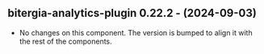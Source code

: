   ## bitergia-analytics-plugin 0.22.2 - (2024-09-03)
  
  * No changes on this component. The version is bumped to align it
    with the rest of the components.
